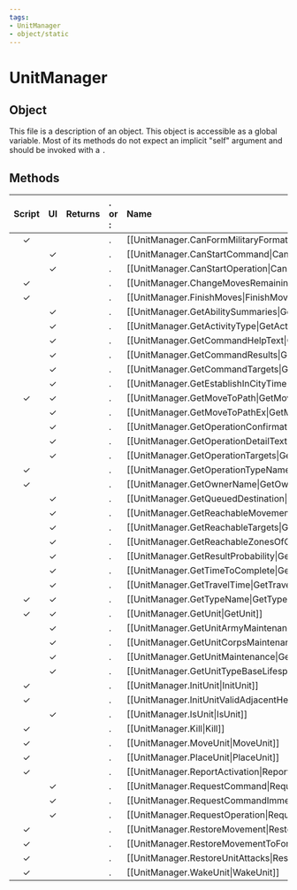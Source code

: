```yaml
---
tags:
- UnitManager
- object/static
---
```

# UnitManager
## Object
This file is a description of an object. This object is accessible as a global variable. Most of its methods do not expect an implicit "self" argument and should be invoked with a `.`

## Methods
| Script | UI  | Returns | . or : | Name | Arguments |
|:------:|:---:| -------:|:---- |:---- |:--------- |
|✓| ||.|[[UnitManager.CanFormMilitaryFormation\|CanFormMilitaryFormation]]||
| |✓||.|[[UnitManager.CanStartCommand\|CanStartCommand]]||
| |✓||.|[[UnitManager.CanStartOperation\|CanStartOperation]]||
|✓| ||.|[[UnitManager.ChangeMovesRemaining\|ChangeMovesRemaining]]||
|✓| ||.|[[UnitManager.FinishMoves\|FinishMoves]]||
| |✓||.|[[UnitManager.GetAbilitySummaries\|GetAbilitySummaries]]||
| |✓||.|[[UnitManager.GetActivityType\|GetActivityType]]||
| |✓||.|[[UnitManager.GetCommandHelpText\|GetCommandHelpText]]||
| |✓||.|[[UnitManager.GetCommandResults\|GetCommandResults]]||
| |✓||.|[[UnitManager.GetCommandTargets\|GetCommandTargets]]||
| |✓||.|[[UnitManager.GetEstablishInCityTime\|GetEstablishInCityTime]]||
|✓|✓||.|[[UnitManager.GetMoveToPath\|GetMoveToPath]]||
| |✓||.|[[UnitManager.GetMoveToPathEx\|GetMoveToPathEx]]||
| |✓||.|[[UnitManager.GetOperationConfirmationText\|GetOperationConfirmationText]]||
| |✓||.|[[UnitManager.GetOperationDetailText\|GetOperationDetailText]]||
| |✓||.|[[UnitManager.GetOperationTargets\|GetOperationTargets]]||
|✓| ||.|[[UnitManager.GetOperationTypeName\|GetOperationTypeName]]||
|✓| ||.|[[UnitManager.GetOwnerName\|GetOwnerName]]||
| |✓||.|[[UnitManager.GetQueuedDestination\|GetQueuedDestination]]||
| |✓||.|[[UnitManager.GetReachableMovement\|GetReachableMovement]]||
| |✓||.|[[UnitManager.GetReachableTargets\|GetReachableTargets]]||
| |✓||.|[[UnitManager.GetReachableZonesOfControl\|GetReachableZonesOfControl]]||
| |✓||.|[[UnitManager.GetResultProbability\|GetResultProbability]]||
| |✓||.|[[UnitManager.GetTimeToComplete\|GetTimeToComplete]]||
| |✓||.|[[UnitManager.GetTravelTime\|GetTravelTime]]||
|✓|✓||.|[[UnitManager.GetTypeName\|GetTypeName]]||
|✓|✓||.|[[UnitManager.GetUnit\|GetUnit]]||
| |✓||.|[[UnitManager.GetUnitArmyMaintenance\|GetUnitArmyMaintenance]]||
| |✓||.|[[UnitManager.GetUnitCorpsMaintenance\|GetUnitCorpsMaintenance]]||
| |✓||.|[[UnitManager.GetUnitMaintenance\|GetUnitMaintenance]]||
| |✓||.|[[UnitManager.GetUnitTypeBaseLifespan\|GetUnitTypeBaseLifespan]]||
|✓| ||.|[[UnitManager.InitUnit\|InitUnit]]||
|✓| ||.|[[UnitManager.InitUnitValidAdjacentHex\|InitUnitValidAdjacentHex]]||
| |✓||.|[[UnitManager.IsUnit\|IsUnit]]||
|✓| ||.|[[UnitManager.Kill\|Kill]]||
|✓| ||.|[[UnitManager.MoveUnit\|MoveUnit]]||
|✓| ||.|[[UnitManager.PlaceUnit\|PlaceUnit]]||
|✓| ||.|[[UnitManager.ReportActivation\|ReportActivation]]||
| |✓||.|[[UnitManager.RequestCommand\|RequestCommand]]||
| |✓||.|[[UnitManager.RequestCommandImmediate\|RequestCommandImmediate]]||
| |✓||.|[[UnitManager.RequestOperation\|RequestOperation]]||
|✓| ||.|[[UnitManager.RestoreMovement\|RestoreMovement]]||
|✓| ||.|[[UnitManager.RestoreMovementToFormation\|RestoreMovementToFormation]]||
|✓| ||.|[[UnitManager.RestoreUnitAttacks\|RestoreUnitAttacks]]||
|✓| ||.|[[UnitManager.WakeUnit\|WakeUnit]]||
